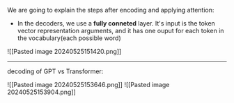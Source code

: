 We are going to explain the steps after encoding and applying attention:

- In the decoders, we use a **fully conneted** layer. It's input is the token vector representation arguments, and it has one ouput for each token in the vocabulary(each possible word)

![[Pasted image 20240525151420.png]]

------------------------------------------------

decoding of GPT vs Transformer:

![[Pasted image 20240525153646.png]]
![[Pasted image 20240525153904.png]]
